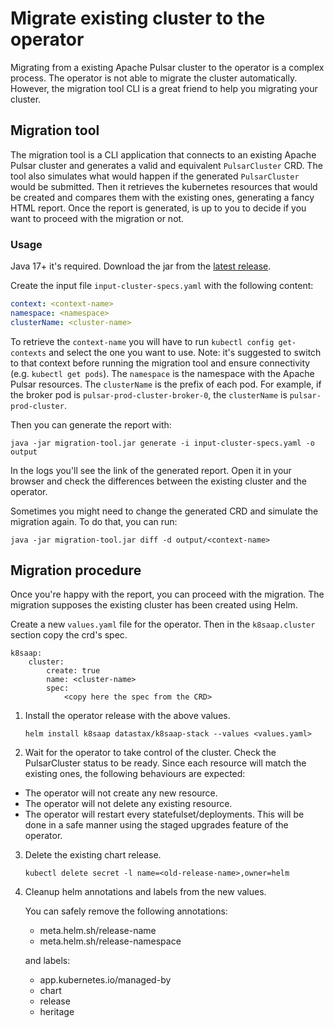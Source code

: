 # Migrate existing cluster to the operator

Migrating from a existing Apache Pulsar cluster to the operator is a complex process. The operator is not able to migrate the cluster automatically. 
However, the migration tool CLI is a great friend to help you migrating your cluster.


## Migration tool

The migration tool is a CLI application that connects to an existing Apache Pulsar cluster and generates a valid and equivalent `PulsarCluster` CRD.
The tool also simulates what would happen if the generated `PulsarCluster` would be submitted. Then it retrieves the kubernetes resources that would be created and compares them with the existing ones, generating a fancy HTML report.
Once the report is generated, is up to you to decide if you want to proceed with the migration or not.


### Usage
Java 17+ it's required.
Download the jar from the [latest release](https://github.com/riptano/k8saap/releases).

Create the input file `input-cluster-specs.yaml` with the following content:
```yaml
context: <context-name>
namespace: <namespace>
clusterName: <cluster-name>
```
To retrieve the `context-name` you will have to run `kubectl config get-contexts` and select the one you want to use.
Note: it's suggested to switch to that context before running the migration tool and ensure connectivity (e.g. `kubectl get pods`).
The `namespace` is the namespace with the Apache Pulsar resources.
The `clusterName` is the prefix of each pod. For example, if the broker pod is `pulsar-prod-cluster-broker-0`, the `clusterName` is `pulsar-prod-cluster`.


Then you can generate the report with:
```
java -jar migration-tool.jar generate -i input-cluster-specs.yaml -o output 
```
In the logs you'll see the link of the generated report. Open it in your browser and check the differences between the existing cluster and the operator.

Sometimes you might need to change the generated CRD and simulate the migration again. To do that, you can run:
```
java -jar migration-tool.jar diff -d output/<context-name>
```



## Migration procedure
Once you're happy with the report, you can proceed with the migration. 
The migration supposes the existing cluster has been created using Helm.

Create a new `values.yaml` file for the operator. Then in the `k8saap.cluster` section copy the crd's spec.
```
k8saap:
    cluster:
        create: true
        name: <cluster-name>
        spec:
            <copy here the spec from the CRD>
```


1. Install the operator release with the above values. 
    ```
    helm install k8saap datastax/k8saap-stack --values <values.yaml>
    ```

2. Wait for the operator to take control of the cluster. Check the PulsarCluster status to be ready. Since each resource will match the existing ones, the following behaviours are expected:
  - The operator will not create any new resource.
  - The operator will not delete any existing resource.
  - The operator will restart every statefulset/deployments. This will be done in a safe manner using the staged upgrades feature of the operator.
3. Delete the existing chart release.
    ```
    kubectl delete secret -l name=<old-release-name>,owner=helm
    ```
4. Cleanup helm annotations and labels from the new values.

   You can safely remove the following annotations:
    - meta.helm.sh/release-name
    - meta.helm.sh/release-namespace

   and labels:
    - app.kubernetes.io/managed-by
    - chart
    - release
    - heritage